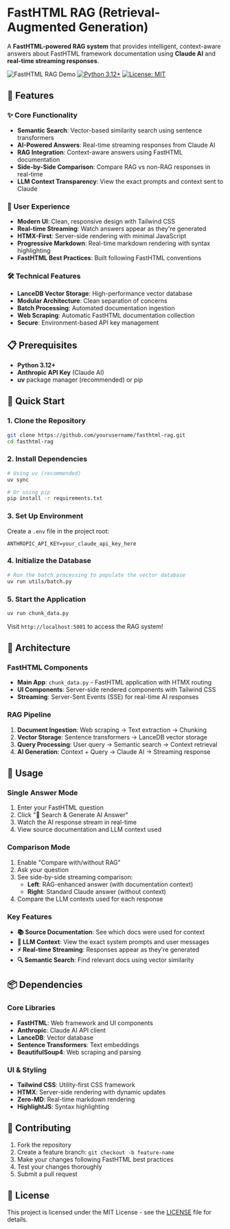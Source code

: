 # FastHTML RAG (Retrieval-Augmented Generation)

A **FastHTML-powered RAG system** that provides intelligent, context-aware answers about FastHTML framework documentation using **Claude AI** and **real-time streaming responses**.

![FastHTML RAG Demo](https://img.shields.io/badge/FastHTML-RAG-blue?style=for-the-badge&logo=python&logoColor=white)
[![Python 3.12+](https://img.shields.io/badge/python-3.12+-blue.svg)](https://www.python.org/downloads/)
[![License: MIT](https://img.shields.io/badge/License-MIT-yellow.svg)](https://opensource.org/licenses/MIT)

## 🚀 Features

### ✨ **Core Functionality**
- **Semantic Search**: Vector-based similarity search using sentence transformers
- **AI-Powered Answers**: Real-time streaming responses from Claude AI
- **RAG Integration**: Context-aware answers using FastHTML documentation
- **Side-by-Side Comparison**: Compare RAG vs non-RAG responses in real-time
- **LLM Context Transparency**: View the exact prompts and context sent to Claude

### 🎯 **User Experience**
- **Modern UI**: Clean, responsive design with Tailwind CSS
- **Real-time Streaming**: Watch answers appear as they're generated
- **HTMX-First**: Server-side rendering with minimal JavaScript
- **Progressive Markdown**: Real-time markdown rendering with syntax highlighting
- **FastHTML Best Practices**: Built following FastHTML conventions

### 🛠️ **Technical Features**
- **LanceDB Vector Storage**: High-performance vector database
- **Modular Architecture**: Clean separation of concerns
- **Batch Processing**: Automated documentation ingestion
- **Web Scraping**: Automatic FastHTML documentation collection
- **Secure**: Environment-based API key management

## 📋 Prerequisites

- **Python 3.12+**
- **Anthropic API Key** (Claude AI)
- **uv** package manager (recommended) or pip

## 🚀 Quick Start

### 1. Clone the Repository
```bash
git clone https://github.com/yourusername/fasthtml-rag.git
cd fasthtml-rag
```

### 2. Install Dependencies
```bash
# Using uv (recommended)
uv sync

# Or using pip
pip install -r requirements.txt
```

### 3. Set Up Environment
Create a `.env` file in the project root:
```env
ANTHROPIC_API_KEY=your_claude_api_key_here
```

### 4. Initialize the Database
```bash
# Run the batch processing to populate the vector database
uv run utils/batch.py
```

### 5. Start the Application
```bash
uv run chunk_data.py
```

Visit `http://localhost:5001` to access the RAG system!

## 🔧 Architecture

### **FastHTML Components**
- **Main App**: `chunk_data.py` - FastHTML application with HTMX routing
- **UI Components**: Server-side rendered components with Tailwind CSS
- **Streaming**: Server-Sent Events (SSE) for real-time AI responses

### **RAG Pipeline**
1. **Document Ingestion**: Web scraping → Text extraction → Chunking
2. **Vector Storage**: Sentence transformers → LanceDB vector storage
3. **Query Processing**: User query → Semantic search → Context retrieval
4. **AI Generation**: Context + Query → Claude AI → Streaming response

## 🎯 Usage

### **Single Answer Mode**
1. Enter your FastHTML question
2. Click "🤖 Search & Generate AI Answer"
3. Watch the AI response stream in real-time
4. View source documentation and LLM context used

### **Comparison Mode**
1. Enable "Compare with/without RAG"
2. Ask your question
3. See side-by-side streaming comparison:
   - **Left**: RAG-enhanced answer (with documentation context)
   - **Right**: Standard Claude answer (without context)
4. Compare the LLM contexts used for each response

### **Key Features**
- **📚 Source Documentation**: See which docs were used for context
- **🧠 LLM Context**: View the exact system prompts and user messages
- **⚡ Real-time Streaming**: Responses appear as they're generated
- **🔍 Semantic Search**: Find relevant docs using vector similarity

## 📦 Dependencies

### **Core Libraries**
- **FastHTML**: Web framework and UI components
- **Anthropic**: Claude AI API client
- **LanceDB**: Vector database
- **Sentence Transformers**: Text embeddings
- **BeautifulSoup4**: Web scraping and parsing

### **UI & Styling**
- **Tailwind CSS**: Utility-first CSS framework
- **HTMX**: Server-side rendering with dynamic updates
- **Zero-MD**: Real-time markdown rendering
- **HighlightJS**: Syntax highlighting

## 🤝 Contributing

1. Fork the repository
2. Create a feature branch: `git checkout -b feature-name`
3. Make your changes following FastHTML best practices
4. Test your changes thoroughly
5. Submit a pull request

## 📄 License

This project is licensed under the MIT License - see the [LICENSE](LICENSE) file for details.
